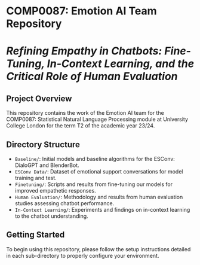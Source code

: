 # COMP0087: Emotion AI Team Repository
# _Refining Empathy in Chatbots: Fine-Tuning, In-Context Learning, and the Critical Role of Human Evaluation_

## Project Overview

This repository contains the work of the Emotion AI team for the COMP0087: Statistical Natural Language Processing module at University College London for the term T2 of the academic year 23/24.


## Directory Structure

- `Baseline/`: Initial models and baseline algorithms for the ESConv: DialoGPT and BlenderBot.
- `ESConv Data/`: Dataset of emotional support conversations for model training and test.
- `Finetuning/`: Scripts and results from fine-tuning our models for improved empathetic responses.
- `Human Evaluation/`: Methodology and results from human evaluation studies assessing chatbot performance.
- `In-Context Learning/`: Experiments and findings on in-context learning to the chatbot understanding.


## Getting Started

To begin using this repository, please follow the setup instructions detailed in each sub-directory to properly configure your environment.

